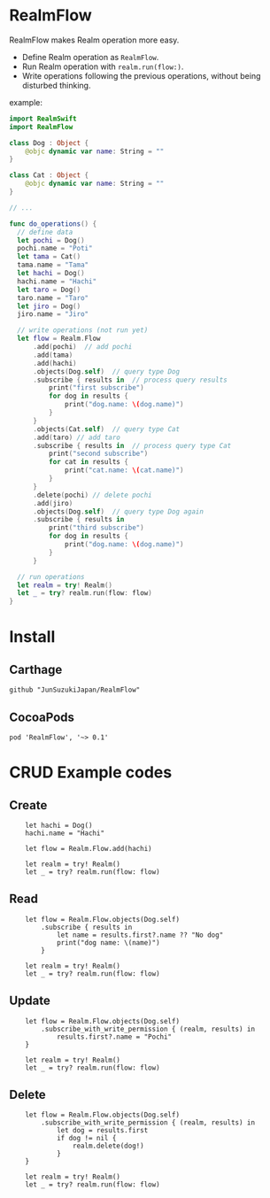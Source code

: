 # RealmFlow

  RealmFlow makes Realm operation more easy.
  - Define Realm operation as `RealmFlow`.
  - Run Realm operation with `realm.run(flow:)`.
  - Write operations following the previous operations, without being disturbed thinking.

example:

```swift
import RealmSwift
import RealmFlow

class Dog : Object {
    @objc dynamic var name: String = ""
}

class Cat : Object {
    @objc dynamic var name: String = ""
}

// ...

func do_operations() {
  // define data
  let pochi = Dog()
  pochi.name = "Poti"
  let tama = Cat()
  tama.name = "Tama"
  let hachi = Dog()
  hachi.name = "Hachi"
  let taro = Dog()
  taro.name = "Taro"
  let jiro = Dog()
  jiro.name = "Jiro"

  // write operations (not run yet)
  let flow = Realm.Flow
      .add(pochi)  // add pochi
      .add(tama)
      .add(hachi)
      .objects(Dog.self)  // query type Dog
      .subscribe { results in  // process query results
          print("first subscribe")
          for dog in results {
              print("dog.name: \(dog.name)")
          }
      }
      .objects(Cat.self)  // query type Cat
      .add(taro) // add taro
      .subscribe { results in  // process query type Cat
          print("second subscribe")
          for cat in results {
              print("cat.name: \(cat.name)")
          }
      }
      .delete(pochi) // delete pochi
      .add(jiro)
      .objects(Dog.self)  // query type Dog again
      .subscribe { results in
          print("third subscribe")
          for dog in results {
              print("dog.name: \(dog.name)")
          }
      }

  // run operations
  let realm = try! Realm()
  let _ = try? realm.run(flow: flow)
}
```

# Install

## Carthage

```Cartfile
github "JunSuzukiJapan/RealmFlow"
```

## CocoaPods

```Podfile
pod 'RealmFlow', '~> 0.1'
```

# CRUD Example codes

## Create

```swift: Create New Object
    let hachi = Dog()
    hachi.name = "Hachi"
    
    let flow = Realm.Flow.add(hachi)
    
    let realm = try! Realm()
    let _ = try? realm.run(flow: flow)
```

## Read

```swift: Query
    let flow = Realm.Flow.objects(Dog.self)
        .subscribe { results in
            let name = results.first?.name ?? "No dog"
            print("dog name: \(name)")
        }

    let realm = try! Realm()
    let _ = try? realm.run(flow: flow)
```

## Update

```swift: Update
    let flow = Realm.Flow.objects(Dog.self)
        .subscribe_with_write_permission { (realm, results) in
            results.first?.name = "Pochi"
    }

    let realm = try! Realm()
    let _ = try? realm.run(flow: flow)
```

## Delete

```swift: Delete
    let flow = Realm.Flow.objects(Dog.self)
        .subscribe_with_write_permission { (realm, results) in
            let dog = results.first
            if dog != nil {
                realm.delete(dog!)
            }
    }
    
    let realm = try! Realm()
    let _ = try? realm.run(flow: flow)
```
